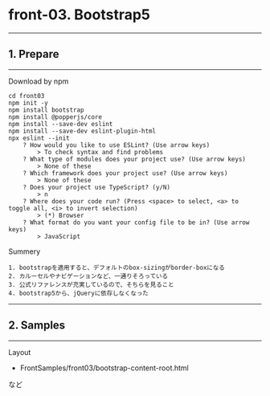 # front-03. Bootstrap5
________________________________________
## 1. Prepare
________________________________________
Download by npm

```shell
cd front03
npm init -y
npm install bootstrap
npm install @popperjs/core
npm install --save-dev eslint
npm install --save-dev eslint-plugin-html
npx eslint --init
    ? How would you like to use ESLint? (Use arrow keys)
        > To check syntax and find problems
    ? What type of modules does your project use? (Use arrow keys)
        > None of these
    ? Which framework does your project use? (Use arrow keys)
        > None of these
    ? Does your project use TypeScript? (y/N)
        > n
    ? Where does your code run? (Press <space> to select, <a> to toggle all, <i> to invert selection)
        > (*) Browser
    ? What format do you want your config file to be in? (Use arrow keys)
        > JavaScript
```

Summery

```text
1. bootstrapを適用すると、デフォルトのbox-sizingがborder-boxになる
2. カルーセルやナビゲーションなど、一通りそろっている
3. 公式リファレンスが充実しているので、そちらを見ること
4. bootstrap5から、jQueryに依存しなくなった
```

________________________________________
## 2. Samples
________________________________________
Layout

- FrontSamples/front03/bootstrap-content-root.html

など